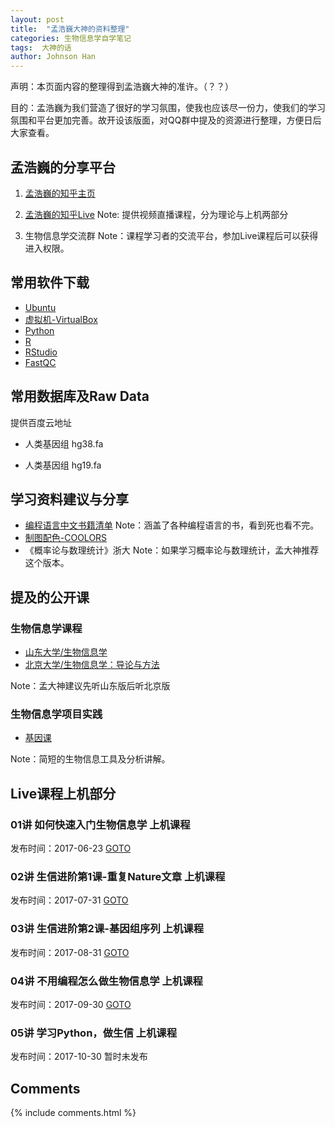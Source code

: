 ```yaml
---
layout: post
title:  "孟浩巍大神的资料整理"
categories: 生物信息学自学笔记
tags:  大神的话
author: Johnson Han
---
```


声明：本页面内容的整理得到孟浩巍大神的准许。（？？）

目的：孟浩巍为我们营造了很好的学习氛围，使我也应该尽一份力，使我们的学习氛围和平台更加完善。故开设该版面，对QQ群中提及的资源进行整理，方便日后大家查看。

## 孟浩巍的分享平台

1. [孟浩巍的知乎主页](https://www.zhihu.com/people/meng_howard/activities)

2. [孟浩巍的知乎Live](https://www.zhihu.com/lives/users/d75e3cc0c84c322ae56d2e010e4d8e9e)
Note: 提供视频直播课程，分为理论与上机两部分

3. 生物信息学交流群
Note：课程学习者的交流平台，参加Live课程后可以获得进入权限。

## 常用软件下载
- [Ubuntu](http://cn.ubuntu.com/download/)
- [虚拟机-VirtualBox](https://www.virtualbox.org/)
- [Python](https://www.python.org/)
- [R](https://www.r-project.org/)
- [RStudio](https://www.rstudio.com/products/rstudio/download/#download)
- [FastQC](http://www.bioinformatics.babraham.ac.uk/projects/fastqc/)

## 常用数据库及Raw Data
提供百度云地址

- 人类基因组 hg38.fa

- 人类基因组 hg19.fa

## 学习资料建议与分享

- [编程语言中文书籍清单](http://siberiawolf.com/free_programming/index.html)
Note：涵盖了各种编程语言的书，看到死也看不完。
- [制图配色-COOLORS](https://coolors.co/)
- 《概率论与数理统计》浙大
Note：如果学习概率论与数理统计，孟大神推荐这个版本。

## 提及的公开课
### 生物信息学课程
- [山东大学/生物信息学](http://www.icourse163.org/course/SDU-1001907001)
- [北京大学/生物信息学：导论与方法](http://www.chinesemooc.org/mooc/4393/)

Note：孟大神建议先听山东版后听北京版
### 生物信息学项目实践
- [基因课](http://www.genek.tv/)

Note：简短的生物信息工具及分析讲解。

## Live课程上机部分
 
### 01讲 如何快速入门生物信息学  上机课程

发布时间：2017-06-23  [GOTO](http://www.bilibili.com/video/av11655592/)

### 02讲 生信进阶第1课-重复Nature文章 上机课程

发布时间：2017-07-31  [GOTO](https://www.bilibili.com/video/av12969326/)

### 03讲 生信进阶第2课-基因组序列 上机课程

发布时间：2017-08-31  [GOTO](http://www.bilibili.com/video/av14178191)

### 04讲 不用编程怎么做生物信息学 上机课程

发布时间：2017-09-30  [GOTO](https://www.bilibili.com/video/av15253446/)

### 05讲 学习Python，做生信 上机课程

发布时间：2017-10-30  暂时未发布


## Comments

{% include comments.html %}
